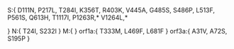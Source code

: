 S:{
D111N,
P217L,
T284I,
K356T,
R403K,
V445A,
G485S,
S486P,
L513F,
P561S,
Q613H,
T1117I,
P1263R,*
V1264L,*

}
N:{
T24I,
S232I
}
M:{
}
orf1a:{
T333M,
L469F,
L681F
}
orf3a:{
A31V,
A72S,
S195P
}
